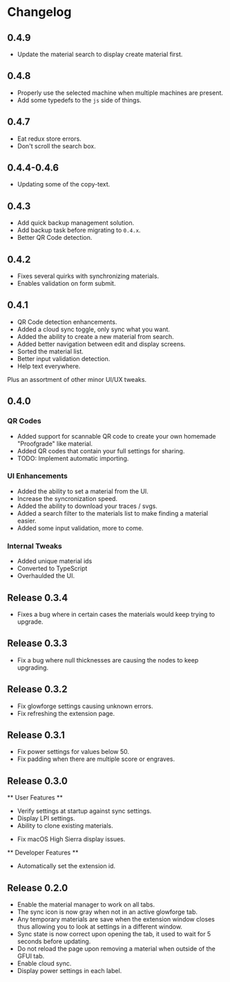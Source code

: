 # Changelog

## 0.4.9

* Update the material search to display create material first.

## 0.4.8

* Properly use the selected machine when multiple machines are present.
* Add some typedefs to the `js` side of things.

## 0.4.7

* Eat redux store errors.
* Don't scroll the search box.

## 0.4.4-0.4.6

* Updating some of the copy-text.

## 0.4.3

* Add quick backup management solution.
* Add backup task before migrating to `0.4.x`.
* Better QR Code detection.

## 0.4.2

* Fixes several quirks with synchronizing materials.
* Enables validation on form submit.

## 0.4.1

* QR Code detection enhancements.
* Added a cloud sync toggle, only sync what you want.
* Added the ability to create a new material from search.
* Added better navigation between edit and display screens.
* Sorted the material list.
* Better input validation detection.
* Help text everywhere.

Plus an assortment of other minor UI/UX tweaks.

## 0.4.0

### QR Codes

* Added support for scannable QR code to create your own homemade "Proofgrade"
like material.
* Added QR codes that contain your full settings for sharing.
* TODO: Implement automatic importing.

### UI Enhancements

* Added the ability to set a material from the UI.
* Increase the syncronization speed.
* Added the ability to download your traces / svgs.
* Added a search filter to the materials list to make finding a material easier.
* Added some input validation, more to come.

### Internal Tweaks

* Added unique material ids
* Converted to TypeScript
* Overhaulded the UI.

## Release 0.3.4

* Fixes a bug where in certain cases the materials would keep trying to upgrade.

## Release 0.3.3

* Fix a bug where null thicknesses are causing the nodes to keep upgrading.

## Release 0.3.2

* Fix glowforge settings causing unknown errors.
* Fix refreshing the extension page.

## Release 0.3.1

* Fix power settings for values below 50.
* Fix padding when there are multiple score or engraves.

## Release 0.3.0

** User Features **

* Verify settings at startup against sync settings.
* Display LPI settings.
* Ability to clone existing materials.
- Fix macOS High Sierra display issues.

** Developer Features **

* Automatically set the extension id.

## Release 0.2.0

* Enable the material manager to work on all tabs.
* The sync icon is now gray when not in an active glowforge tab.
* Any temporary materials are save when the extension window closes thus allowing you to look at settings in a different window.
* Sync state is now correct upon opening the tab, it used to wait for 5 seconds before updating.
* Do not reload the page upon removing a material when outside of the GFUI tab.
* Enable cloud sync.
* Display power settings in each label.

